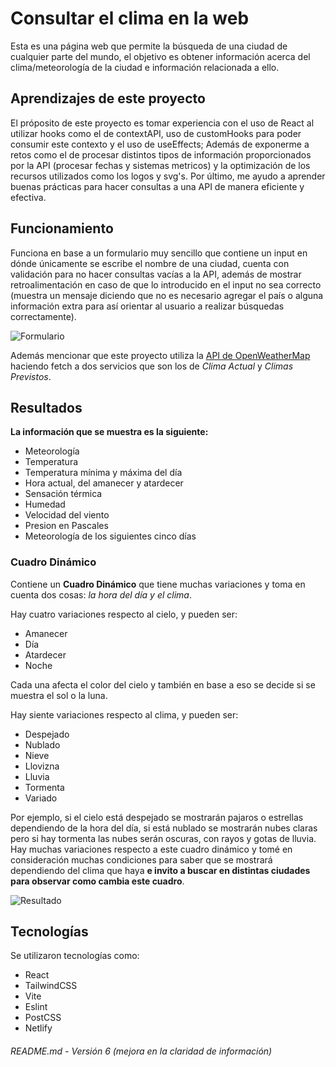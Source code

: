 # Consultar el clima en la web
Esta es una página web que permite la búsqueda de una ciudad de cualquier parte del mundo, el objetivo es obtener información acerca del clima/meteorología de la ciudad e información relacionada a ello.

## Aprendizajes de este proyecto
El próposito de este proyecto es tomar experiencia con el uso de React al utilizar hooks como el de contextAPI, uso de customHooks para poder consumir este contexto y el uso de useEffects; Además de exponerme a retos como el de procesar distintos tipos de información proporcionados por la API (procesar fechas y sistemas metricos) y la optimización de los recursos utilizados como los logos y svg's.
Por último, me ayudo a aprender buenas prácticas para hacer consultas a una API de manera eficiente y efectiva.

## Funcionamiento
Funciona en base a un formulario muy sencillo que contiene un input en dónde únicamente se escribe el nombre de una ciudad, cuenta con validación para no hacer consultas vacías a la API, además de mostrar retroalimentación en caso de que lo introducido en el input no sea correcto (muestra un mensaje diciendo que no es necesario agregar el país o alguna información extra para así orientar al usuario a realizar búsquedas correctamente).

![Formulario](https://github.com/Castamor/app-clima/assets/141193208/a152ad48-0271-4943-a7e2-f73fc183bfe2)

Además mencionar que este proyecto utiliza la [API de OpenWeatherMap](https://openweathermap.org/api) haciendo fetch a dos servicios que son los de *Clima Actual* y *Climas Previstos*.

## Resultados
**La información que se muestra es la siguiente:**
- Meteorología
- Temperatura
- Temperatura mínima y máxima del día
- Hora actual, del amanecer y atardecer
- Sensación térmica
- Humedad
- Velocidad del viento
- Presion en Pascales
- Meteorología de los siguientes cinco días

### Cuadro Dinámico
Contiene un **Cuadro Dinámico** que tiene muchas variaciones y toma en cuenta dos cosas: *la hora del día y el clima*.

Hay cuatro variaciones respecto al cielo, y pueden ser:
- Amanecer
- Día
- Atardecer
- Noche

Cada una afecta el color del cielo y también en base a eso se decide si se muestra el sol o la luna.

Hay siente variaciones respecto al clima, y pueden ser:
- Despejado
- Nublado
- Nieve
- Llovizna
- Lluvia
- Tormenta
- Variado

Por ejemplo, si el cielo está despejado se mostrarán pajaros o estrellas dependiendo de la hora del día, si está nublado se mostrarán nubes claras pero si hay tormenta las nubes serán oscuras, con rayos y gotas de lluvia. Hay muchas variaciones respecto a este cuadro dinámico y tomé en consideración muchas condiciones para saber que se mostrará dependiendo del clima que haya **e invito a buscar en distintas ciudades para observar como cambia este cuadro**.

![Resultado](https://github.com/Castamor/app-clima/assets/141193208/caec7620-53f4-4045-a2c1-e67d397ab08d)

## Tecnologías
Se utilizaron tecnologías como:
- React
- TailwindCSS
- Vite
- Eslint
- PostCSS
- Netlify

###### README.md - Versión 6 (mejora en la claridad de información)
